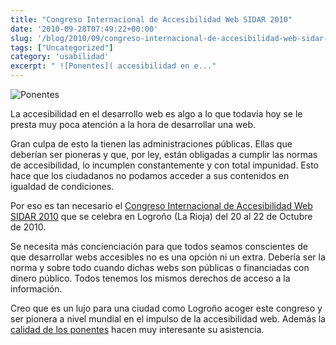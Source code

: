 ```yaml
---
title: "Congreso Internacional de Accesibilidad Web SIDAR 2010"
date: '2010-09-28T07:49:22+00:00'
slug: '/blog/2010/09/congreso-internacional-de-accesibilidad-web-sidar-2010'
tags: ["Uncategorized"]
category: 'usabilidad'
excerpt: " ![Ponentes]( accesibilidad en e..."
---
```

 ![Ponentes](http://static.squarespace.com/static/5303797ae4b0c6ad9e43f072/5303ce80e4b0400995a883d6/5303cf36e4b0400995a88b19/1392758582874/ponentes-scaled600.jpg?format=original)

La accesibilidad en el desarrollo web es algo a lo que todavía hoy se le presta muy poca atención a la hora de desarrollar una web.

Gran culpa de esto la tienen las administraciones públicas. Ellas que deberían ser pioneras y que, por ley, están obligadas a cumplir las normas de accesibilidad, lo incumplen constantemente y con total impunidad. Esto hace que los ciudadanos no podamos acceder a sus contenidos en igualdad de condiciones.

Por eso es tan necesario el [Congreso Internacional de Accesibilidad Web SIDAR 2010](http://www.sidar.org/jornadas/2010/) que se celebra en Logroño (La Rioja) del 20 al 22 de Octubre de 2010.

Se necesita más concienciación para que todos seamos conscientes de que desarrollar webs accesibles no es una opción ni un extra. Debería ser la norma y sobre todo cuando dichas webs son públicas o financiadas con dinero público. Todos tenemos los mismos derechos de acceso a la información.

Creo que es un lujo para una ciudad como Logroño acoger este congreso y ser pionera a nivel mundial en el impulso de la accesibilidad web. Además la [calidad de los ponentes](http://www.sidar.org/jornadas/2010/index.php/actores/ponentes.html) hacen muy interesante su asistencia.
